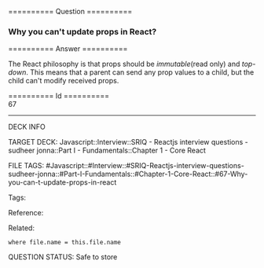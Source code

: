========== Question ==========  

### Why you can't update props in React?  

========== Answer ==========  

The React philosophy is that props should be _immutable_(read only) and _top-down_. This means that a parent can send any prop values to a child, but the child can't modify received props.

========== Id ==========  
67

---

DECK INFO

TARGET DECK: Javascript::Interview::SRIQ - Reactjs interview questions - sudheer jonna::Part I - Fundamentals::Chapter 1 - Core React

FILE TAGS: #Javascript::#Interview::#SRIQ-Reactjs-interview-questions-sudheer-jonna::#Part-I-Fundamentals::#Chapter-1-Core-React::#67-Why-you-can-t-update-props-in-react

Tags:

Reference:

Related:

```dataview
where file.name = this.file.name
```

QUESTION STATUS: Safe to store
